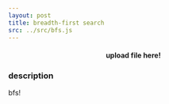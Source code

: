 ```yaml
---
layout: post
title: breadth-first search
src: ../src/bfs.js
---
```


<p><input type="file"  accept="image/*" name="image" id="file"  onchange="loadFile(event)" style="display: none;"></p>
<div width="100%" style="text-align:center">
    <label for="file" style="cursor: pointer;">
        <h4>upload file here!</h4>
    </label>
</div>



### description
bfs!